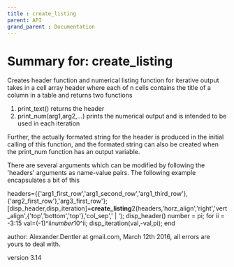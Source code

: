 ```yaml
---
title : create_listing
parent: API
grand_parent : Documentation
---
```

# Summary for: **create_listing**

Creates header function and numerical listing function for iterative output
takes in a cell array header where each of n cells contains the title
of a column in a table and returns two functions

1) print_text() returns the header
2) print_num(arg1,arg2,...) prints the numerical output and is
intended to be used in each iteration

Further, the actually formated string for the header is produced in the
initial calling of this function, and the formated string can also be
created when the print_num function has an output variable.

There are several arguments which can be modified by following the
'headers' arguments as name-value pairs. The following example
encapsulates a bit of this

headers={{'arg1_first_row','arg1_second_row','arg1_third_row'},{'arg2_first_row'},'arg3_first_row'};
[disp_header,disp_iteration]=**create_listing**2(headers,'horz_align','right','vert_align',{'top','bottom','top'},'col_sep',' | ');
disp_header()
number = pi;
for ii = -3:15
val=(-1)^ii*number*10^ii;
disp_iteration(val,-val,pi);
end

author: Alexander.Dentler at gmail.com, March 12th 2016, all errors
are yours to deal with.

version 3.14

